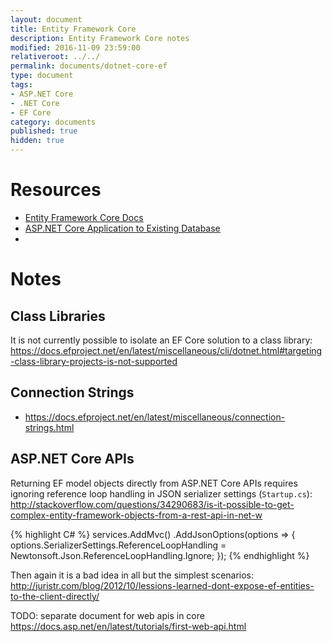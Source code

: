 ```yaml
---
layout: document
title: Entity Framework Core
description: Entity Framework Core notes
modified: 2016-11-09 23:59:00
relativeroot: ../../
permalink: documents/dotnet-core-ef
type: document
tags:
- ASP.NET Core
- .NET Core
- EF Core
category: documents
published: true
hidden: true
---
```


# Resources

- [Entity Framework Core Docs](https://docs.efproject.net/en/latest/)
- [ASP.NET Core Application to Existing Database](https://docs.efproject.net/en/latest/platforms/aspnetcore/existing-db.html)
- [](https://chsakell.com/2016/06/23/rest-apis-using-asp-net-core-and-entity-framework-core/)

# Notes

## Class Libraries

It is not currently possible to isolate an EF Core solution to a class library: <https://docs.efproject.net/en/latest/miscellaneous/cli/dotnet.html#targeting-class-library-projects-is-not-supported>

## Connection Strings

- <https://docs.efproject.net/en/latest/miscellaneous/connection-strings.html>

## ASP.NET Core APIs

Returning EF model objects directly from ASP.NET Core APIs requires ignoring reference loop handling in JSON serializer settings (`Startup.cs`): <http://stackoverflow.com/questions/34290683/is-it-possible-to-get-complex-entity-framework-objects-from-a-rest-api-in-net-w>

{% highlight C# %}
services.AddMvc()
  .AddJsonOptions(options => {
    options.SerializerSettings.ReferenceLoopHandling = Newtonsoft.Json.ReferenceLoopHandling.Ignore;
  });
{% endhighlight %}

Then again it is a bad idea in all but the simplest scenarios: <http://juristr.com/blog/2012/10/lessions-learned-dont-expose-ef-entities-to-the-client-directly/>

TODO: separate document for web apis in core <https://docs.asp.net/en/latest/tutorials/first-web-api.html>

